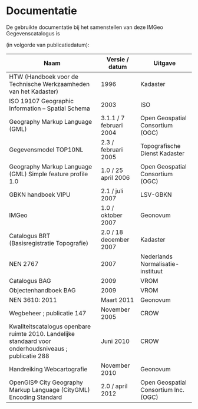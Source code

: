 Documentatie
============

De gebruikte documentatie bij het samenstellen van deze IMGeo Gegevenscatalogus
is

(in volgorde van publicatiedatum):

| **Naam**                                                                                               | **Versie / datum**      | **Uitgave**                           |
|--------------------------------------------------------------------------------------------------------|-------------------------|---------------------------------------|
| HTW (Handboek voor de Technische Werkzaamheden van het Kadaster)                                       | 1996                    | Kadaster                              |
| ISO 19107 Geographic Information – Spatial Schema                                                      | 2003                    | ISO                                   |
| Geography Markup Language (GML)                                                                        | 3.1.1 / 7 februari 2004 | Open Geospatial Consortium (OGC)      |
| Gegevensmodel TOP10NL                                                                                  | 2.3 / februari 2005     | Topografische Dienst Kadaster         |
| Geography Markup Language (GML) Simple feature profile 1.0                                             | 1.0 / 25 april 2006     | Open Geospatial Consortium (OGC)      |
| GBKN handboek VIPU                                                                                     | 2.1 / juli 2007         | LSV-GBKN                              |
| IMGeo                                                                                                  | 1.0 / oktober 2007      | Geonovum                              |
| Catalogus BRT (Basisregistratie Topografie)                                                            | 2.0 / 18 december 2007  | Kadaster                              |
| NEN 2767                                                                                               | 2007                    | Nederlands Normalisatie-instituut     |
| Catalogus BAG                                                                                          | 2009                    | VROM                                  |
| Objectenhandboek BAG                                                                                   | 2009                    | VROM                                  |
| NEN 3610: 2011                                                                                         | Maart 2011              | Geonovum                              |
| Wegbeheer ; publicatie 147                                                                             | November 2005           | CROW                                  |
| Kwaliteitscatalogus openbare ruimte 2010. Landelijke standaard voor onderhoudsniveaus ; publicatie 288 | Juni 2010               | CROW                                  |
| Handreiking Webcartografie                                                                             | November 2010           | Geonovum                              |
| OpenGIS® City Geography Markup Language (CityGML) Encoding Standard                                    | 2.0 / april 2012        | Open Geospatial Consortium Inc. (OGC) |
